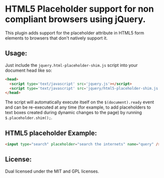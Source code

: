 # HTML5 Placeholder support for non compliant browsers using jQuery.

This plugin adds support for the placeholder attribute in HTML5 form elements to browsers that don't natively support it.

## Usage:

Just include the `jquery.html-placeholder-shim.js` script into your document head like so:
```html
<head>
  <script type='text/javascript' src='jquery.js'></script>
  <script type='text/javascript' src='jquery/html5-placeholder-shim.js'></script>
</head>
```
The script will automatically execute itself on the `$(document).ready` event and can be re-executed at any time (for example, to add placeholders to text boxes created during dynamic changes to the page) by running `$.placeholder.shim();`.

## HTML5 placeholder Example:
```html
<input type="search" placeholder="search the internets" name="query" />
```
## License:

Dual licensed under the MIT and GPL licenses.

